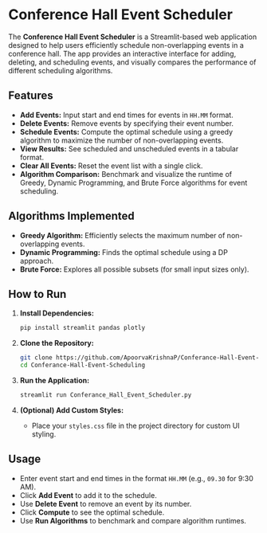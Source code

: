 # Conference Hall Event Scheduler

The **Conference Hall Event Scheduler** is a Streamlit-based web application designed to help users efficiently schedule non-overlapping events in a conference hall. The app provides an interactive interface for adding, deleting, and scheduling events, and visually compares the performance of different scheduling algorithms.

## Features

- **Add Events:** Input start and end times for events in `HH.MM` format.
- **Delete Events:** Remove events by specifying their event number.
- **Schedule Events:** Compute the optimal schedule using a greedy algorithm to maximize the number of non-overlapping events.
- **View Results:** See scheduled and unscheduled events in a tabular format.
- **Clear All Events:** Reset the event list with a single click.
- **Algorithm Comparison:** Benchmark and visualize the runtime of Greedy, Dynamic Programming, and Brute Force algorithms for event scheduling.

## Algorithms Implemented

- **Greedy Algorithm:** Efficiently selects the maximum number of non-overlapping events.
- **Dynamic Programming:** Finds the optimal schedule using a DP approach.
- **Brute Force:** Explores all possible subsets (for small input sizes only).

## How to Run

1. **Install Dependencies:**
    ```bash
    pip install streamlit pandas plotly
    ```

2. **Clone the Repository:**
    ```bash
    git clone https://github.com/ApoorvaKrishnaP/Conferance-Hall-Event-Scheduling.git
    cd Conferance-Hall-Event-Scheduling
    ```

3. **Run the Application:**
    ```bash
    streamlit run Conferance_Hall_Event_Scheduler.py
    ```

4. **(Optional) Add Custom Styles:**
    - Place your `styles.css` file in the project directory for custom UI styling.

## Usage

- Enter event start and end times in the format `HH.MM` (e.g., `09.30` for 9:30 AM).
- Click **Add Event** to add it to the schedule.
- Use **Delete Event** to remove an event by its number.
- Click **Compute** to see the optimal schedule.
- Use **Run Algorithms** to benchmark and compare algorithm runtimes.


